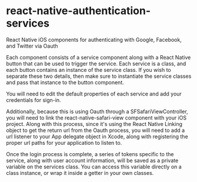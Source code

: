 # react-native-authentication-services
React Native iOS components for authenticating with Google, Facebook, and Twitter via Oauth

Each component consists of a service component along with a React Native button that can be used to trigger the service.  Each service is a class, and each button contains an instance of the service class.  If you wish to separate these two details, then make sure to instantiate the service classes and pass that instance to the button component.

You will need to edit the default properties of each service and add your credentials for sign-in.

Additionally, because this is using Oauth through a SFSafariViewController, you will need to link the react-native-safari-view component with your iOS project.  Along with this process, since it's using the React Native Linking object to get the return url from the Oauth process, you will need to add a url listener to your App delegate object in Xcode, along with registering the proper url paths for your application to listen to.

Once the login process is complete, a series of tokens specific to the service, along with user account information, will be saved as a private variable on the services class.  You can access this variable directly on a class instance, or wrap it inside a getter in your own classes.
